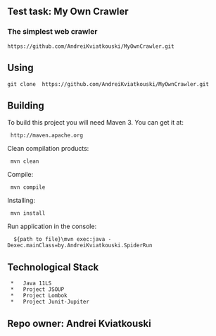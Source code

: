 
Test task:  My Own Crawler
----------------------------------------------------
### The simplest web crawler

    https://github.com/AndreiKviatkouski/MyOwnCrawler.git
     
Using
--------

    git clone  https://github.com/AndreiKviatkouski/MyOwnCrawler.git
     
Building
--------
 
 To build this project you will need Maven 3. You can get it at:
 
     http://maven.apache.org

 Clean compilation products:
 
     mvn clean
     
 Compile:
 
     mvn compile
     
  Installing:
  
     mvn install
     
 
  Run application in the console:
  
      ${path to file}\mvn exec:java -Dexec.mainClass=by.AndreiKviatkouski.SpiderRun 

  ## Technological Stack
     *   Java 11LS
     *   Project JSOUP 
     *   Project Lombok
     *   Project Junit-Jupiter
   
     
 ## Repo owner: Andrei Kviatkouski
 
